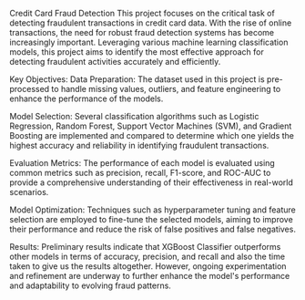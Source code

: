 Credit Card Fraud Detection
This project focuses on the critical task of detecting fraudulent transactions in credit card data. With the rise of online transactions, the need for robust fraud detection systems has become increasingly important. Leveraging various machine learning classification models, this project aims to identify the most effective approach for detecting fraudulent activities accurately and efficiently.

Key Objectives:
Data Preparation: The dataset used in this project is pre-processed to handle missing values, outliers, and feature engineering to enhance the performance of the models.

Model Selection: Several classification algorithms such as Logistic Regression, Random Forest, Support Vector Machines (SVM), and Gradient Boosting are implemented and compared to determine which one yields the highest accuracy and reliability in identifying fraudulent transactions.

Evaluation Metrics: The performance of each model is evaluated using common metrics such as precision, recall, F1-score, and ROC-AUC to provide a comprehensive understanding of their effectiveness in real-world scenarios.

Model Optimization: Techniques such as hyperparameter tuning and feature selection are employed to fine-tune the selected models, aiming to improve their performance and reduce the risk of false positives and false negatives.

Results:
Preliminary results indicate that XGBoost Classifier outperforms other models in terms of accuracy, precision, and recall and also the time taken to give us the results altogether. However, ongoing experimentation and refinement are underway to further enhance the model's performance and adaptability to evolving fraud patterns.
